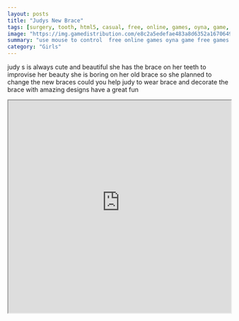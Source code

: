 ```yaml
---
layout: posts
title: "Judys New Brace"
tags: [surgery, tooth, html5, casual, free, online, games, oyna, game, free, games, play, play, games]
image: "https://img.gamedistribution.com/e8c2a5edefae483a8d6352a16706498d-512x384.jpeg"
summary: "use mouse to control  free online games oyna game free games play play games"
category: "Girls"
---
```


judy s is always cute and beautiful she has the brace on her teeth to improvise her beauty she is boring on her old brace so she planned to change the new braces could you help judy to wear brace and decorate the brace with amazing designs have a great fun

<iframe width="100%" height="480px;" src="https://html5.gamedistribution.com/e8c2a5edefae483a8d6352a16706498d/"></iframe>